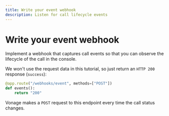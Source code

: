 ```yaml
---
title: Write your event webhook
description: Listen for call lifecycle events
---
```


# Write your event webhook

Implement a webhook that captures call events so that you can observe the lifecycle of the call in the console.

We won't use the request data in this tutorial, so just return an `HTTP 200` response (`success`):

```python
@app.route("/webhooks/event", methods=["POST"])
def events():
    return "200"
```

Vonage makes a `POST` request to this endpoint every time the call status changes.
